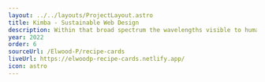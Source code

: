 ```yaml
---
layout: ../../layouts/ProjectLayout.astro
title: Kimba - Sustainable Web Design
description: Within that broad spectrum the wavelengths visible to humans occupy a very narrow band.
year: 2022
order: 6
sourceUrl: /Elwood-P/recipe-cards
liveUrl: https://elwoodp-recipe-cards.netlify.app/
icon: astro
---
```

